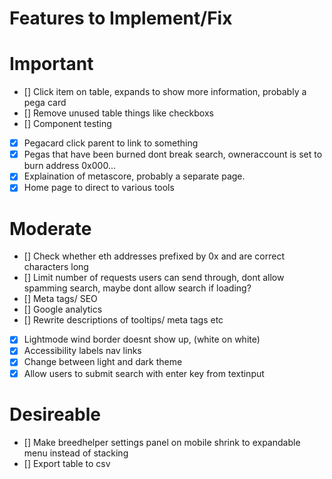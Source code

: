 # Features to Implement/Fix

# Important

- [] Click item on table, expands to show more information, probably a pega card
- [] Remove unused table things like checkboxs
- [] Component testing
- [x] Pegacard click parent to link to something
- [x] Pegas that have been burned dont break search, owneraccount is set to burn address 0x000...
- [x] Explaination of metascore, probably a separate page.
- [x] Home page to direct to various tools

# Moderate

- [] Check whether eth addresses prefixed by 0x and are correct characters long
- [] Limit number of requests users can send through, dont allow spamming search, maybe dont allow search if loading?
- [] Meta tags/ SEO
- [] Google analytics
- [] Rewrite descriptions of tooltips/ meta tags etc
- [x] Lightmode wind border doesnt show up, (white on white)
- [x] Accessibility labels nav links
- [x] Change between light and dark theme
- [x] Allow users to submit search with enter key from textinput

# Desireable

- [] Make breedhelper settings panel on mobile shrink to expandable menu instead of stacking
- [] Export table to csv
